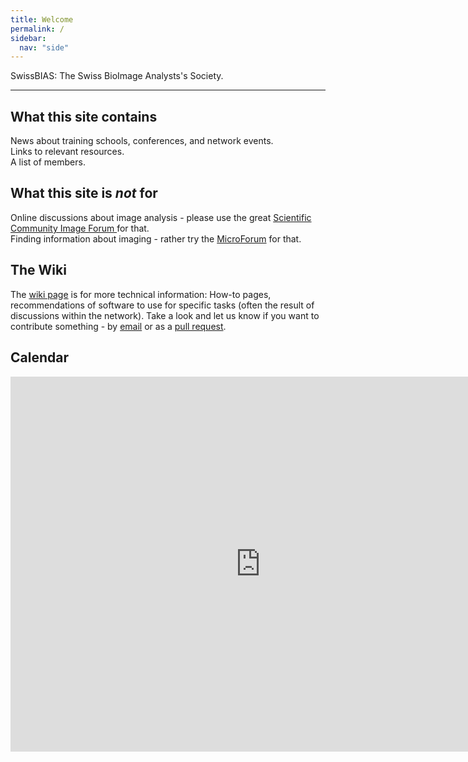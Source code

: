 ```yaml
---
title: Welcome
permalink: /
sidebar:
  nav: "side"
---
```



SwissBIAS: The Swiss BioImage Analysts's Society.  

---

## What this site contains
News about training schools, conferences, and network events.  
Links to relevant resources.  
A list of members.  

## What this site is *not* for
Online discussions about image analysis - please use the great [Scientific Community Image Forum ](https://forum.image.sc/) for that.  
Finding information about imaging - rather try the [MicroForum](https://forum.microlist.org/) for that.  

## The Wiki
The [wiki page](https://github.com/SwissBIAS/SwissBIAS.github.io/wiki) is for more technical information: 
How-to pages, recommendations of software to use for specific tasks (often the result of discussions within the network). 
Take a look and let us know if you want to contribute something - by [email](mailto:info@swissbias.ch) or as a [pull request](https://github.com/SwissBIAS/SwissBIAS.github.io/pulls).

## Calendar
<iframe src="https://calendar.google.com/calendar/embed?src=0ehba6ebqgebeuk2soq527l4bg%40group.calendar.google.com&ctz=Europe%2FZurich" style="border: 0" width="800" height="600" frameborder="0" scrolling="no"></iframe>
